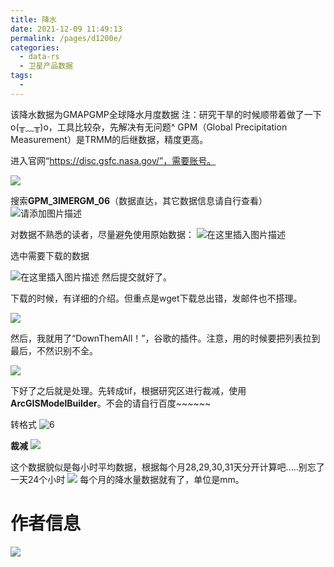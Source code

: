 ```yaml
---
title: 降水
date: 2021-12-09 11:49:13
permalink: /pages/d1200e/
categories: 
  - data-rs
  - 卫星产品数据
tags: 
  - 
---
```

该降水数据为GMAPGMP全球降水月度数据
注：研究干旱的时候顺带着做了一下o(╥﹏╥)o，工具比较杂，先解决有无问题^
GPM（Global Precipitation Measurement）是TRMM的后继数据，精度更高。

进入官网“https://disc.gsfc.nasa.gov/”，需要账号。

![](http://pics.landcover100.com/pics//image/202112081610994.png)

搜索**GPM_3IMERGM_06**（数据直达，其它数据信息请自行查看）![请添加图片描述](https://img-blog.csdnimg.cn/494bb56461d442cc87e29d20a72c4fe0.png?x-oss-process=image/watermark,type_d3F5LXplbmhlaQ,shadow_50,text_Q1NETiBA6ZSQ5aSa5a6d55qE5Zyw55CG56m66Ze0,size_20,color_FFFFFF,t_70,g_se,x_16)

对数据不熟悉的读者，尽量避免使用原始数据：
![在这里插入图片描述](https://img-blog.csdnimg.cn/d473d7e466b3402c9d77999bd5170874.png?x-oss-process=image/watermark,type_d3F5LXplbmhlaQ,shadow_50,text_Q1NETiBA6ZSQ5aSa5a6d55qE5Zyw55CG56m66Ze0,size_20,color_FFFFFF,t_70,g_se,x_16)

选中需要下载的数据

![在这里插入图片描述](https://img-blog.csdnimg.cn/97add828fdfd408fa2f37fdfbe234740.png?x-oss-process=image/watermark,type_d3F5LXplbmhlaQ,shadow_50,text_Q1NETiBA6ZSQ5aSa5a6d55qE5Zyw55CG56m66Ze0,size_20,color_FFFFFF,t_70,g_se,x_16)
然后提交就好了。

下载的时候，有详细的介绍。但重点是wget下载总出错，发邮件也不搭理。

![](http://pics.landcover100.com/pics//image/202112081559824.png)

然后，我就用了“DownThemAll！”，谷歌的插件。注意，用的时候要把列表拉到最后，不然识别不全。

![](http://pics.landcover100.com/pics//image/202112081614802.png)

下好了之后就是处理。先转成tif，根据研究区进行裁减，使用**ArcGISModelBuilder**。不会的请自行百度~~~~~~

转格式
![6](F:\BaiduNetdiskWorkspace\遥感学习与实践\博客\建站\ruiduobao.com\收集的文档\GPM全球降水\图片\6.png)

**裁减**
![](http://pics.landcover100.com/pics//image/202112081557693.png)



这个数据貌似是每小时平均数据，根据每个月28,29,30,31天分开计算吧.....别忘了一天24个小时
![](http://pics.landcover100.com/pics//image/202112081557863.png)
每个月的降水量数据就有了，单位是mm。
# 作者信息
![](http://pics.landcover100.com/pics//image/202112081720066.png)
